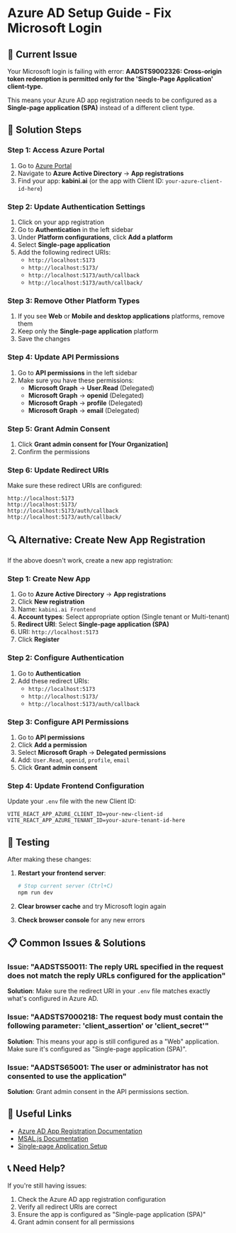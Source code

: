 # Azure AD Setup Guide - Fix Microsoft Login

## 🚨 Current Issue
Your Microsoft login is failing with error: **AADSTS9002326: Cross-origin token redemption is permitted only for the 'Single-Page Application' client-type.**

This means your Azure AD app registration needs to be configured as a **Single-page application (SPA)** instead of a different client type.

## 🔧 Solution Steps

### Step 1: Access Azure Portal
1. Go to [Azure Portal](https://portal.azure.com)
2. Navigate to **Azure Active Directory** → **App registrations**
3. Find your app: **kabini.ai** (or the app with Client ID: `your-azure-client-id-here`)

### Step 2: Update Authentication Settings
1. Click on your app registration
2. Go to **Authentication** in the left sidebar
3. Under **Platform configurations**, click **Add a platform**
4. Select **Single-page application**
5. Add the following redirect URIs:
   - `http://localhost:5173`
   - `http://localhost:5173/`
   - `http://localhost:5173/auth/callback`
   - `http://localhost:5173/auth/callback/`

### Step 3: Remove Other Platform Types
1. If you see **Web** or **Mobile and desktop applications** platforms, remove them
2. Keep only the **Single-page application** platform
3. Save the changes

### Step 4: Update API Permissions
1. Go to **API permissions** in the left sidebar
2. Make sure you have these permissions:
   - **Microsoft Graph** → **User.Read** (Delegated)
   - **Microsoft Graph** → **openid** (Delegated)
   - **Microsoft Graph** → **profile** (Delegated)
   - **Microsoft Graph** → **email** (Delegated)

### Step 5: Grant Admin Consent
1. Click **Grant admin consent for [Your Organization]**
2. Confirm the permissions

### Step 6: Update Redirect URIs
Make sure these redirect URIs are configured:
```
http://localhost:5173
http://localhost:5173/
http://localhost:5173/auth/callback
http://localhost:5173/auth/callback/
```

## 🔍 Alternative: Create New App Registration

If the above doesn't work, create a new app registration:

### Step 1: Create New App
1. Go to **Azure Active Directory** → **App registrations**
2. Click **New registration**
3. Name: `kabini.ai Frontend`
4. **Account types**: Select appropriate option (Single tenant or Multi-tenant)
5. **Redirect URI**: Select **Single-page application (SPA)**
6. URI: `http://localhost:5173`
7. Click **Register**

### Step 2: Configure Authentication
1. Go to **Authentication**
2. Add these redirect URIs:
   - `http://localhost:5173`
   - `http://localhost:5173/`
   - `http://localhost:5173/auth/callback`

### Step 3: Configure API Permissions
1. Go to **API permissions**
2. Click **Add a permission**
3. Select **Microsoft Graph** → **Delegated permissions**
4. Add: `User.Read`, `openid`, `profile`, `email`
5. Click **Grant admin consent**

### Step 4: Update Frontend Configuration
Update your `.env` file with the new Client ID:

```env
VITE_REACT_APP_AZURE_CLIENT_ID=your-new-client-id
VITE_REACT_APP_AZURE_TENANT_ID=your-azure-tenant-id-here
```

## 🧪 Testing

After making these changes:

1. **Restart your frontend server**:
   ```bash
   # Stop current server (Ctrl+C)
   npm run dev
   ```

2. **Clear browser cache** and try Microsoft login again

3. **Check browser console** for any new errors

## 📋 Common Issues & Solutions

### Issue: "AADSTS50011: The reply URL specified in the request does not match the reply URLs configured for the application"
**Solution**: Make sure the redirect URI in your `.env` file matches exactly what's configured in Azure AD.

### Issue: "AADSTS7000218: The request body must contain the following parameter: 'client_assertion' or 'client_secret'"
**Solution**: This means your app is still configured as a "Web" application. Make sure it's configured as "Single-page application (SPA)".

### Issue: "AADSTS65001: The user or administrator has not consented to use the application"
**Solution**: Grant admin consent in the API permissions section.

## 🔗 Useful Links

- [Azure AD App Registration Documentation](https://docs.microsoft.com/en-us/azure/active-directory/develop/quickstart-register-app)
- [MSAL.js Documentation](https://docs.microsoft.com/en-us/azure/active-directory/develop/msal-js-initializing-client-applications)
- [Single-page Application Setup](https://docs.microsoft.com/en-us/azure/active-directory/develop/scenario-spa-app-registration)

## 📞 Need Help?

If you're still having issues:
1. Check the Azure AD app registration configuration
2. Verify all redirect URIs are correct
3. Ensure the app is configured as "Single-page application (SPA)"
4. Grant admin consent for all permissions 